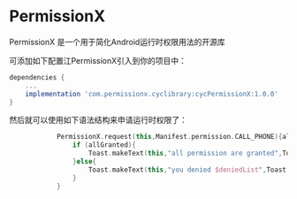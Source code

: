 # PermissionX

PermissionX 是一个用于简化Android运行时权限用法的开源库

可添加如下配置江PermissionX引入到你的项目中：
```groovy
dependencies {
	...
	implementation 'com.permissionx.cyclibrary:cycPermissionX:1.0.0'
}
```

然后就可以使用如下语法结构来申请运行时权限了：

```kotlin
            PermissionX.request(this,Manifest.permission.CALL_PHONE){allGranted,deniedList ->
                if (allGranted){
                    Toast.makeText(this,"all permission are granted",Toast.LENGTH_SHORT).show()
                }else{
                    Toast.makeText(this,"you denied $deniedList",Toast.LENGTH_SHORT).show()
                }
            }
```
